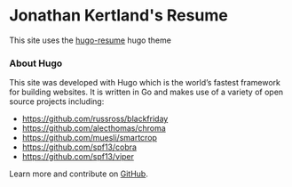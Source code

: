 # Jonathan Kertland's Resume

This site uses the [hugo-resume](https://github.com/eddiewebb/hugo-resume.git) hugo theme

### About Hugo
This site was developed with Hugo which is the world’s fastest framework for building websites. It is written in Go and makes use of a variety of open source projects including:

- https://github.com/russross/blackfriday
- https://github.com/alecthomas/chroma
- https://github.com/muesli/smartcrop
- https://github.com/spf13/cobra
- https://github.com/spf13/viper

Learn more and contribute on [GitHub](https://github.com/gohugoio).
